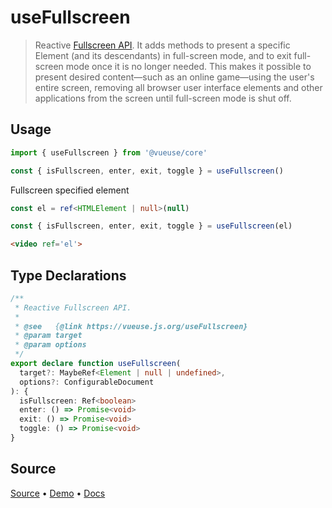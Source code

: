 <!--DEMO_STARTS-->
<script setup>
import Demo from './demo.vue'
</script>
<DemoContainer><Demo/></DemoContainer>
<!--DEMO_ENDS-->

<!--HEAD_STARTS--><!--HEAD_ENDS-->


# useFullscreen

> Reactive [Fullscreen API](https://developer.mozilla.org/en-US/docs/Web/API/Fullscreen_API). It adds methods to present a specific Element (and its descendants) in full-screen mode, and to exit full-screen mode once it is no longer needed. This makes it possible to present desired content—such as an online game—using the user's entire screen, removing all browser user interface elements and other applications from the screen until full-screen mode is shut off.

## Usage

```js
import { useFullscreen } from '@vueuse/core'

const { isFullscreen, enter, exit, toggle } = useFullscreen()
```

Fullscreen specified element

```ts
const el = ref<HTMLElement | null>(null)

const { isFullscreen, enter, exit, toggle } = useFullscreen(el)
```

```html
<video ref='el'>
```


<!--FOOTER_STARTS-->
## Type Declarations

```typescript
/**
 * Reactive Fullscreen API.
 *
 * @see   {@link https://vueuse.js.org/useFullscreen}
 * @param target
 * @param options
 */
export declare function useFullscreen(
  target?: MaybeRef<Element | null | undefined>,
  options?: ConfigurableDocument
): {
  isFullscreen: Ref<boolean>
  enter: () => Promise<void>
  exit: () => Promise<void>
  toggle: () => Promise<void>
}
```

## Source

[Source](https://github.com/antfu/vueuse/blob/master/packages/core/useFullscreen/index.ts) • [Demo](https://github.com/antfu/vueuse/blob/master/packages/core/useFullscreen/demo.vue) • [Docs](https://github.com/antfu/vueuse/blob/master/packages/core/useFullscreen/index.md)


<!--FOOTER_ENDS-->